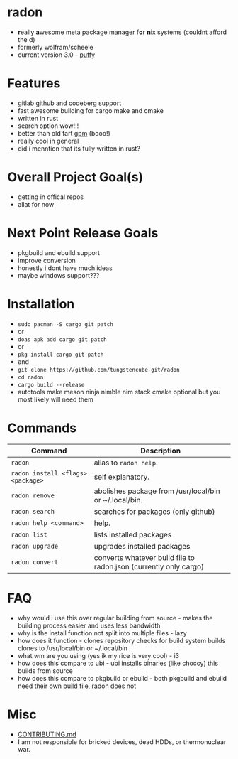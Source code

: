 # radon 
- **r**eally **a**wesome meta package manager f**o**r **n**ix systems (couldnt afford the d)
- formerly wolfram/scheele
- current version 3.0 - [puffy](https://en.wikipedia.org/wiki/OpenBSD#Songs_and_artwork)

# Features

- gitlab github and codeberg support
- fast awesome building for cargo make and cmake
- written in rust
- search option wow!!!
- better than old fart [gpm](https://github.com/aerys/gpm) (booo!)
- really cool in general
- did i menntion that its fully written in rust?

# Overall Project Goal(s)

- getting in offical repos
- allat for now

# Next Point Release Goals

- pkgbuild and ebuild support
- improve conversion
- honestly i dont have much ideas
- maybe windows support???

# Installation

- `sudo pacman -S cargo git patch`
- or
- `doas apk add cargo git patch`
- or
- `pkg install cargo git patch`
- and
- `git clone https://github.com/tungstencube-git/radon`
- `cd radon`
- `cargo build --release`
- autotools make meson ninja nimble nim stack cmake optional but you most likely will need them

# Commands

| Command                           | Description                                                                                                |
| --------------------------------- | ---------------------------------------------------------------------------------------------------------- |
| `radon`                           | alias to `radon help`.                                                                                       |
| `radon install <flags> <package>` | self explanatory.                                                               |
| `radon remove`                    | abolishes package from /usr/local/bin or ~/.local/bin.                                                           |
| `radon search`                    | searches for packages (only github)                                                            |
| `radon help <command>`   | help.                                                                  |
| `radon list`             | lists installed packages
| `radon upgrade`          | upgrades installed packages
| `radon convert`          | converts whatever build file to radon.json (currently only cargo)

# FAQ 

- why would i use this over regular building from source - makes the building process easier and uses less bandwidth
- why is the install function not split into multiple files - lazy
- how does it function - clones repository checks for build system builds clones to /usr/local/bin or ~/.local/bin
- what wm are you using (yes ik my rice is very cool) - i3
- how does this compare to ubi - ubi installs binaries (like choccy) this builds from source
- how does this compare to pkgbuild or ebuild - both pkgbuild and ebuild need their own build file, radon does not

# Misc

- [CONTRIBUTING.md](CONTRIBUTING.md)
-  I am not responsible for bricked devices, dead HDDs, or thermonuclear war.
